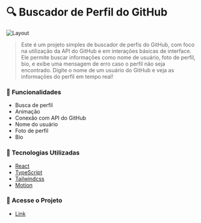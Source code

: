 # 🔍 Buscador de Perfil do GitHub 
![Layout](https://github.com/user-attachments/assets/7240e1cd-04e6-4d03-93e7-f0c86ea98bfb)
> Este é um projeto simples de buscador de perfis do GitHub, com foco na utilização da API do GitHub e em interações básicas de interface. Ele permite buscar informações como nome de usuário, foto de perfil, bio, e exibe uma mensagem de erro caso o perfil não seja encontrado.
> Digite o nome de um usuário do GitHub e veja as informações do perfil em tempo real!

### 🚀 Funcionalidades
- Busca de perfil
- Animação
- Conexão com API do GitHub
- Nome do usuário
- Foto de perfil
- Bio

###  🧰 Tecnologias Utilizadas
- [React](https://react.dev/)
- [TypeScript](https://www.typescriptlang.org/)
- [Tailwindcss](https://tailwindcss.com/docs/position)
- [Motion](https://motion.dev/)
  
### 🔗 Acesse o Projeto
- [Link](https://search-github-profiles-ashen.vercel.app/)

